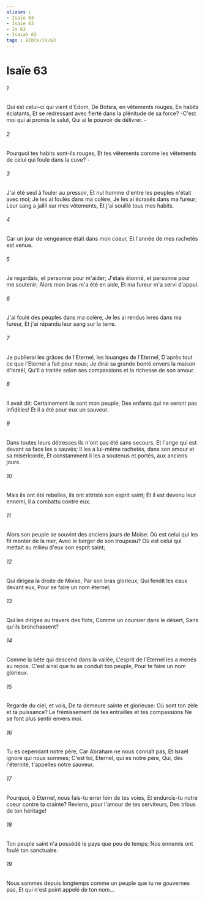 ```yaml
---
aliases : 
- Isaïe 63
- Isaïe 63
- Is 63
- Isaiah 63
tags : Bible/Is/63
---
```


# Isaïe 63

###### 1
Qui est celui-ci qui vient d'Edom, De Botsra, en vêtements rouges, En habits éclatants, Et se redressant avec fierté dans la plénitude de sa force? -C'est moi qui ai promis le salut, Qui ai le pouvoir de délivrer. -
###### 2
Pourquoi tes habits sont-ils rouges, Et tes vêtements comme les vêtements de celui qui foule dans la cuve? -
###### 3
J'ai été seul à fouler au pressoir, Et nul homme d'entre les peuples n'était avec moi; Je les ai foulés dans ma colère, Je les ai écrasés dans ma fureur; Leur sang a jailli sur mes vêtements, Et j'ai souillé tous mes habits.
###### 4
Car un jour de vengeance était dans mon coeur, Et l'année de mes rachetés est venue.
###### 5
Je regardais, et personne pour m'aider; J'étais étonné, et personne pour me soutenir; Alors mon bras m'a été en aide, Et ma fureur m'a servi d'appui.
###### 6
J'ai foulé des peuples dans ma colère, Je les ai rendus ivres dans ma fureur, Et j'ai répandu leur sang sur la terre.
###### 7
Je publierai les grâces de l'Eternel, les louanges de l'Eternel, D'après tout ce que l'Eternel a fait pour nous; Je dirai sa grande bonté envers la maison d'Israël, Qu'il a traitée selon ses compassions et la richesse de son amour.
###### 8
Il avait dit: Certainement ils sont mon peuple, Des enfants qui ne seront pas infidèles! Et il a été pour eux un sauveur.
###### 9
Dans toutes leurs détresses ils n'ont pas été sans secours, Et l'ange qui est devant sa face les a sauvés; Il les a lui-même rachetés, dans son amour et sa miséricorde, Et constamment il les a soutenus et portés, aux anciens jours.
###### 10
Mais ils ont été rebelles, ils ont attristé son esprit saint; Et il est devenu leur ennemi, il a combattu contre eux.
###### 11
Alors son peuple se souvint des anciens jours de Moïse: Où est celui qui les fit monter de la mer, Avec le berger de son troupeau? Où est celui qui mettait au milieu d'eux son esprit saint;
###### 12
Qui dirigea la droite de Moïse, Par son bras glorieux; Qui fendit les eaux devant eux, Pour se faire un nom éternel;
###### 13
Qui les dirigea au travers des flots, Comme un coursier dans le désert, Sans qu'ils bronchassent?
###### 14
Comme la bête qui descend dans la vallée, L'esprit de l'Eternel les a menés au repos. C'est ainsi que tu as conduit ton peuple, Pour te faire un nom glorieux.
###### 15
Regarde du ciel, et vois, De ta demeure sainte et glorieuse: Où sont ton zèle et ta puissance? Le frémissement de tes entrailles et tes compassions Ne se font plus sentir envers moi.
###### 16
Tu es cependant notre père, Car Abraham ne nous connaît pas, Et Israël ignore qui nous sommes; C'est toi, Eternel, qui es notre père, Qui, dès l'éternité, t'appelles notre sauveur.
###### 17
Pourquoi, ô Eternel, nous fais-tu errer loin de tes voies, Et endurcis-tu notre coeur contre ta crainte? Reviens, pour l'amour de tes serviteurs, Des tribus de ton héritage!
###### 18
Ton peuple saint n'a possédé le pays que peu de temps; Nos ennemis ont foulé ton sanctuaire.
###### 19
Nous sommes depuis longtemps comme un peuple que tu ne gouvernes pas, Et qui n'est point appelé de ton nom...
